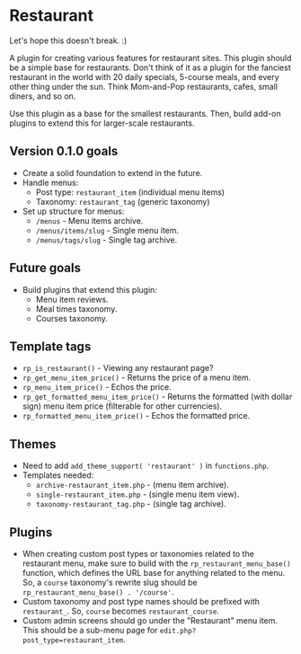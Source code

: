 # Restaurant

Let's hope this doesn't break. :)

A plugin for creating various features for restaurant sites.  This plugin should be a simple base for restaurants. Don't think of it as a plugin for the fanciest restaurant in the world with 20 daily specials, 5-course meals, and every other thing under the sun.  Think Mom-and-Pop restaurants, cafes, small diners, and so on.

Use this plugin as a base for the smallest restaurants.  Then, build add-on plugins to extend this for larger-scale restaurants.

## Version 0.1.0 goals

* Create a solid foundation to extend in the future.
* Handle menus:
	* Post type: `restaurant_item` (individual menu items)
	* Taxonomy: `restaurant_tag` (generic taxonomy)
* Set up structure for menus:
	* `/menus` - Menu items archive.
	* `/menus/items/slug` - Single menu item.
	* `/menus/tags/slug` - Single tag archive.

## Future goals

* Build plugins that extend this plugin:
	* Menu item reviews.
	* Meal times taxonomy.
	* Courses taxonomy.

## Template tags

* `rp_is_restaurant()` - Viewing any restaurant page?
* `rp_get_menu_item_price()` - Returns the price of a menu item.
* `rp_menu_item_price()` - Echos the price.
* `rp_get_formatted_menu_item_price()` - Returns the formatted (with dollar sign) menu item price (filterable for other currencies).
* `rp_formatted_menu_item_price()` - Echos the formatted price.

## Themes

* Need to add `add_theme_support( 'restaurant' )` in `functions.php`.
* Templates needed:
	* `archive-restaurant_item.php` - (menu item archive).
	* `single-restaurant_item.php` - (single menu item view).
	* `taxonomy-restaurant_tag.php` - (single tag archive).

## Plugins

* When creating custom post types or taxonomies related to the restaurant menu, make sure to build with the `rp_restaurant_menu_base()` function, which defines the URL base for anything related to the menu.  So, a `course` taxonomy's rewrite slug should be `rp_restaurant_menu_base() . '/course'`.
* Custom taxonomy and post type names should be prefixed with `restaurant_`.  So, `course` becomes `restaurant_course`.
* Custom admin screens should go under the "Restaurant" menu item.  This should be a sub-menu page for `edit.php?post_type=restaurant_item`.